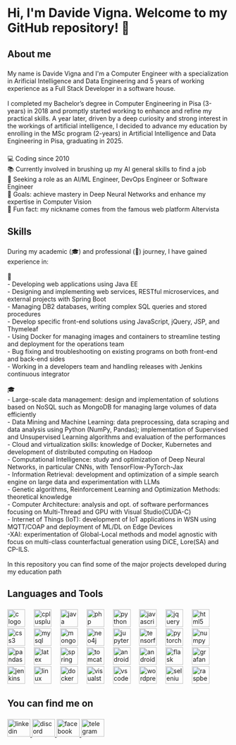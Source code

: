 <h1 align="left">Hi, I'm Davide Vigna. Welcome to my GitHub repository! 👋</h1>

###

<h2 align="left">About me</h2>

###

<p align="left">My name is Davide Vigna and I'm a Computer Engineer with a specialization in Arificial Intelligence and Data Engineering and 5 years of working experience as a Full Stack Developer in a software house.<br><br>I completed my Bachelor’s degree in Computer Engineering in Pisa (3-years) in 2018 and promptly started working to enhance and refine my practical skills. A year later, driven by a deep curiosity and strong interest in the workings of artificial intelligence, I decided to advance my education by enrolling in the MSc program (2-years) in Artificial Intelligence and Data Engineering in Pisa, graduating in 2025.</p>

###

<p align="left">💻 Coding since 2010<br>📚 Currently involved in brushing up my AI general skills to find a job <br>💼 Seeking a role as an AI/ML Engineer, DevOps Engineer or Software Engineer<br>🎯 Goals: achieve mastery in Deep Neural Networks and enhance my expertise in Computer Vision<br>🎲 Fun fact: my nickname comes from the famous web platform Altervista</p>

###

<h2 align="left">Skills</h2>

###

<p align="left">During my academic (🎓) and professional (💼) journey, I have gained experience in:<br><br>💼<br>- Developing web applications using Java EE<br>- Designing and implementing web services, RESTful microservices, and external projects with Spring Boot<br>- Managing DB2 databases, writing complex SQL queries and stored procedures<br>- Develop specific front-end solutions using JavaScript, jQuery, JSP, and Thymeleaf<br>- Using Docker for managing images and containers to streamline testing and deployment for the operations team<br>- Bug fixing and troubleshooting on existing programs on both front-end and back-end sides<br>- Working in a developers team and handling releases with Jenkins continuous integrator<br><br>🎓<br>- Large-scale data management: design and implementation of solutions based on NoSQL such as MongoDB for managing large volumes of data efficiently<br>- Data Mining and Machine Learning:  data preprocessing, data scraping and data analysis using Python (NumPy, Pandas); implementation of Supervised and Unsupervised Learning algorithms and evaluation of the performances <br>- Cloud and virtualization skills: knowledge of Docker, Kubernetes and development  of distributed computing on Hadoop<br>-  Computational Intelligence: study and optimization of Deep Neural Networks, in particular CNNs, with TensorFlow-PyTorch-Jax<br>- Information Retrieval: development and optimization of a simple search engine on large data and experimentation with LLMs<br>- Genetic algorithms, Reinforcement Learning and Optimization Methods: theoretical knowledge<br>- Computer Architecture: analysis and opt. of software performances focusing on Multi-Thread and GPU with Visual Studio(CUDA-C)<br>- Internet of Things (IoT): development of IoT applications in WSN using MQTT/COAP and deployment of ML/DL on Edge  Devices<br>-XAI: experimentation of Global-Local methods and model agnostic with focus on multi-class counterfactual generation using DiCE, Lore(SA) and CP-ILS.<br><br>In this repository you can find some of the major projects developed during my education path</p>

###

<h2 align="left">Languages and Tools</h2>

###

<div align="left">
  <img src="https://cdn.jsdelivr.net/gh/devicons/devicon/icons/c/c-original.svg" height="40" alt="c logo"  />
  <img width="12" />
  <img src="https://cdn.jsdelivr.net/gh/devicons/devicon/icons/cplusplus/cplusplus-original.svg" height="40" alt="cplusplus logo"  />
  <img width="12" />
  <img src="https://cdn.jsdelivr.net/gh/devicons/devicon/icons/java/java-original.svg" height="40" alt="java logo"  />
  <img width="12" />
  <img src="https://cdn.jsdelivr.net/gh/devicons/devicon/icons/php/php-original.svg" height="40" alt="php logo"  />
  <img width="12" />
  <img src="https://cdn.jsdelivr.net/gh/devicons/devicon/icons/python/python-original.svg" height="40" alt="python logo"  />
  <img width="12" />
  <img src="https://cdn.jsdelivr.net/gh/devicons/devicon/icons/javascript/javascript-original.svg" height="40" alt="javascript logo"  />
  <img width="12" />
  <img src="https://cdn.jsdelivr.net/gh/devicons/devicon/icons/jquery/jquery-original.svg" height="40" alt="jquery logo"  />
  <img width="12" />
  <img src="https://cdn.jsdelivr.net/gh/devicons/devicon/icons/html5/html5-original.svg" height="40" alt="html5 logo"  />
  <img width="12" />
  <img src="https://cdn.jsdelivr.net/gh/devicons/devicon/icons/css3/css3-original.svg" height="40" alt="css3 logo"  />
  <img width="12" />
  <img src="https://cdn.jsdelivr.net/gh/devicons/devicon/icons/mysql/mysql-original.svg" height="40" alt="mysql logo"  />
  <img width="12" />
  <img src="https://cdn.jsdelivr.net/gh/devicons/devicon/icons/mongodb/mongodb-original.svg" height="40" alt="mongodb logo"  />
  <img width="12" />
  <img src="https://cdn.jsdelivr.net/gh/devicons/devicon/icons/neo4j/neo4j-original.svg" height="40" alt="neo4j logo"  />
  <img width="12" />
  <img src="https://cdn.jsdelivr.net/gh/devicons/devicon/icons/jupyter/jupyter-original.svg" height="40" alt="jupyter logo"  />
  <img width="12" />
  <img src="https://cdn.jsdelivr.net/gh/devicons/devicon/icons/tensorflow/tensorflow-original.svg" height="40" alt="tensorflow logo"  />
  <img width="12" />
  <img src="https://cdn.jsdelivr.net/gh/devicons/devicon/icons/pytorch/pytorch-original.svg" height="40" alt="pytorch logo"  />
  <img width="12" />
  <img src="https://cdn.jsdelivr.net/gh/devicons/devicon/icons/numpy/numpy-original.svg" height="40" alt="numpy logo"  />
  <img width="12" />
  <img src="https://cdn.jsdelivr.net/gh/devicons/devicon/icons/pandas/pandas-original.svg" height="40" alt="pandas logo"  />
  <img width="12" />
  <img src="https://cdn.jsdelivr.net/gh/devicons/devicon/icons/latex/latex-original.svg" height="40" alt="latex logo"  />
  <img width="12" />
  <img src="https://cdn.jsdelivr.net/gh/devicons/devicon/icons/spring/spring-original.svg" height="40" alt="spring logo"  />
  <img width="12" />
  <img src="https://cdn.jsdelivr.net/gh/devicons/devicon/icons/tomcat/tomcat-original.svg" height="40" alt="tomcat logo"  />
  <img width="12" />
  <img src="https://cdn.jsdelivr.net/gh/devicons/devicon/icons/android/android-original.svg" height="40" alt="android logo"  />
  <img width="12" />
  <img src="https://cdn.jsdelivr.net/gh/devicons/devicon/icons/androidstudio/androidstudio-original.svg" height="40" alt="androidstudio logo"  />
  <img width="12" />
  <img src="https://cdn.jsdelivr.net/gh/devicons/devicon/icons/flask/flask-original-wordmark.svg" height="40" alt="flask logo"  />
  <img width="12" />
  <img src="https://cdn.jsdelivr.net/gh/devicons/devicon/icons/grafana/grafana-original-wordmark.svg" height="40" alt="grafana logo"  />
  <img width="12" />
  <img src="https://cdn.jsdelivr.net/gh/devicons/devicon/icons/jenkins/jenkins-original.svg" height="40" alt="jenkins logo"  />
  <img width="12" />
  <img src="https://cdn.jsdelivr.net/gh/devicons/devicon/icons/linux/linux-original.svg" height="40" alt="linux logo"  />
  <img width="12" />
  <img src="https://cdn.jsdelivr.net/gh/devicons/devicon/icons/docker/docker-plain-wordmark.svg" height="40" alt="docker logo"  />
  <img width="12" />
  <img src="https://cdn.jsdelivr.net/gh/devicons/devicon/icons/visualstudio/visualstudio-plain.svg" height="40" alt="visualstudio logo"  />
  <img width="12" />
  <img src="https://cdn.jsdelivr.net/gh/devicons/devicon/icons/vscode/vscode-original.svg" height="40" alt="vscode logo"  />
  <img width="12" />
  <img src="https://cdn.jsdelivr.net/gh/devicons/devicon/icons/wordpress/wordpress-original.svg" height="40" alt="wordpress logo"  />
  <img width="12" />
  <img src="https://cdn.jsdelivr.net/gh/devicons/devicon/icons/selenium/selenium-original.svg" height="40" alt="selenium logo"  />
  <img width="12" />
  <img src="https://cdn.jsdelivr.net/gh/devicons/devicon/icons/raspberrypi/raspberrypi-original.svg" height="40" alt="raspberrypi logo"  />
</div>

###

<h2 align="left">You can find me on</h2>

###

<div align="left">
  <a href="https://it.linkedin.com/in/davide-vigna-42b6441b2" target="_blank">
    <img src="https://raw.githubusercontent.com/maurodesouza/profile-readme-generator/master/src/assets/icons/social/linkedin/default.svg" width="52" height="40" alt="linkedin logo"  />
  </a>
  <a href="altervigna" target="_blank">
    <img src="https://raw.githubusercontent.com/maurodesouza/profile-readme-generator/master/src/assets/icons/social/discord/default.svg" width="52" height="40" alt="discord logo"  />
  </a>
  <a href="https://it-it.facebook.com/davide.vigna.16" target="_blank">
    <img src="https://raw.githubusercontent.com/maurodesouza/profile-readme-generator/master/src/assets/icons/social/facebook/default.svg" width="52" height="40" alt="facebook logo"  />
  </a>
  <a href="https://t.me/AlterVigna" target="_blank">
    <img src="https://raw.githubusercontent.com/maurodesouza/profile-readme-generator/master/src/assets/icons/social/telegram/default.svg" width="52" height="40" alt="telegram logo"  />
  </a>
</div>

###
